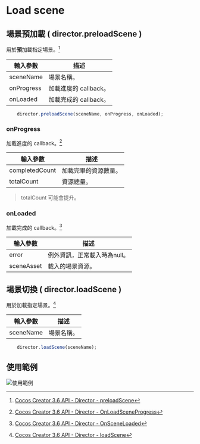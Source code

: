 # **Load scene**
## **場景預加載 ( director.preloadScene )**

用於**預**加載指定場景。[^note1]

| 輸入參數 | 描述 |
| -- | -- |
| sceneName | 場景名稱。 |
| onProgress | 加載進度的 callback。 |
| onLoaded | 加載完成的 callback。 |

```TypeScript
    director.preloadScene(sceneName, onProgress, onLoaded);
```

### **onProgress**

加載進度的 callback。[^note2]

| 輸入參數 | 描述 |
| -- | -- |
| completedCount | 加載完畢的資源數量。 |
| totalCount | 資源總量。 |

> totalCount 可能會提升。

### **onLoaded**

加載完成的 callback。[^note3]

| 輸入參數 | 描述 |
| -- | -- |
| error | 例外資訊，正常載入時為null。 |
| sceneAsset | 載入的場景資源。 |

## **場景切換 ( director.loadScene )**

用於加載指定場景。[^note4]

| 輸入參數 | 描述 |
| -- | -- |
| sceneName | 場景名稱。 |

```TypeScript
    director.loadScene(sceneName);
```

## **使用範例**
![使用範例](/webgame-engine/assets/load-scene/example.png)


[^note1]: [Cocos Creator 3.6 API - Director - preloadScene](https://docs.cocos.com/creator/3.6/api/en/class/Director?id=preloadScene)
[^note2]: [Cocos Creator 3.6 API - Director - OnLoadSceneProgress](https://docs.cocos.com/creator/3.6/api/en/namespace/Director?id=OnLoadSceneProgress)
[^note3]: [Cocos Creator 3.6 API - Director - OnSceneLoaded](https://docs.cocos.com/creator/3.6/api/zh/namespace/Director?id=OnSceneLoaded)
[^note4]: [Cocos Creator 3.6 API - Director - loadScene](https://docs.cocos.com/creator/3.6/api/en/class/Director?id=loadScene)